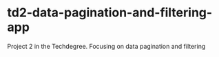 # td2-data-pagination-and-filtering-app
 Project 2 in the Techdegree. Focusing on data pagination and filtering
